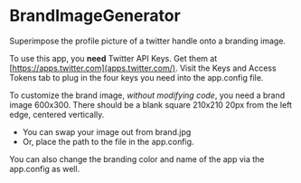 # BrandImageGenerator
Superimpose the profile picture of a twitter handle onto a branding image.


To use this app, you **need** Twitter API Keys. Get them at [https://apps.twitter.com](apps.twitter.com/). Visit the Keys and Access Tokens tab to plug in the four keys you need into the app.config file.

To customize the brand image, *without modifying code*, you need a brand image 600x300. There should be a blank square 210x210 20px from the left edge, centered vertically.

 - You can swap your image out from brand.jpg
 - Or, place the path to the file in the app.config.
 
You can also change the branding color and name of the app via the app.config as well.   